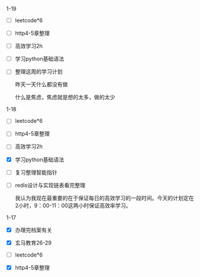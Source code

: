 1-19

- [ ] leetcode*6

- [ ] http4-5章整理

- [ ] 高效学习2h

- [ ] 学习python基础语法

- [ ] 整理这周的学习计划

  昨天一天什么都没有做

  什么是焦虑，焦虑就是想的太多，做的太少

1-18

- [ ] leetcode*6

- [ ] http4-5章整理

- [ ] 高效学习2h

- [x] 学习python基础语法

- [ ] 复习整理智能指针

- [ ] redis设计与实现链表看完整理

  我认为我现在最重要的在于保证每日的高效学习的一段时间。今天的计划定在2小时，9：00-11：00这两小时保证高效率学习。

1-17

- [x] 办理完档案有关

- [x] 玄马教育26-29

- [ ] leetcode*6

- [x] http4-5章整理

  

